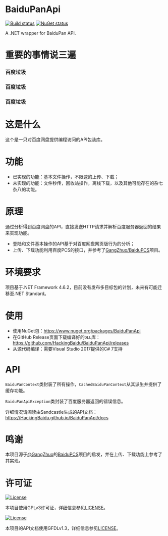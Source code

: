 ﻿# BaiduPanApi

[![Build status](https://ci.appveyor.com/api/projects/status/y39a55l6la2cjwel?svg=true)](https://ci.appveyor.com/project/ddosolitary/baidupanapi)
[![NuGet status](https://img.shields.io/nuget/v/BaiduPanApi.svg)](https://www.nuget.org/packages/BaiduPanApi)

A .NET wrapper for BaiduPan API.

# 重要的事情说三遍

### 百度垃圾
### 百度垃圾
### 百度垃圾

# 这是什么

这个是一只对百度网盘提供编程访问的API包装库。

# 功能

- 已实现的功能：基本文件操作，不限速的上传、下载；
- 未实现的功能：文件秒传，回收站操作，离线下载，以及其他可能存在的杂七杂八的功能。

# 原理

通过分析得到百度网盘的API，直接发送HTTP请求并解析百度服务器返回的结果来实现功能。

- 登陆和文件基本操作的API基于对百度网盘网页版行为的分析；
- 上传、下载功能利用百度PCS的接口，并参考了[GangZhuo/BaiduPCS](https://github.com/GangZhuo/BaiduPCS)项目。

# 环境要求

项目基于.NET Framework 4.6.2，目前没有发布多目标包的计划，未来有可能迁移至.NET Standard。

# 使用

- 使用NuGet包：https://www.nuget.org/packages/BaiduPanApi
- 在GitHub Release页面下载编译好的`DLL`库：https://github.com/HackingBaidu/BaiduPanApi/releases
- 从源代码编译：需要Visual Studio 2017提供的C# 7支持

# API

`BaiduPanContext`类封装了所有操作，`CachedBaiduPanContext`从其派生并提供了缓存功能。

`BaiduPanApiException`类封装了百度服务器返回的错误信息。

详细情况请阅读由Sandcastle生成的API文档：https://HackingBaidu.github.io/BaiduPanApi/docs

# 鸣谢

本项目源于[@GangZhuo](https://github.com/GangZhuo)的[BaiduPCS](https://github.com/GangZhuo/BaiduPCS)项目的启发，并在上传、下载功能上参考了其实现。

# 许可证

[![License](https://www.gnu.org/graphics/gplv3-127x51.png)](LICENSE)

本项目使用GPLv3许可证，详细信息参见[LICENSE](LICENSE)。

[![License](https://www.gnu.org/graphics/gfdl-logo-small.png)](LICENSE)

本项目的API文档使用GFDLv1.3，详细信息参见[LICENSE](https://github.com/HackingBaidu/BaiduPanApi/blob/gh-pages/LICENSE)。